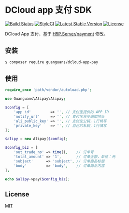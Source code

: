 # DCloud app 支付 SDK

[![Build Status](https://travis-ci.org/guanguans/dcloud-app-pay.svg?branch=master)](https://travis-ci.org/guanguans/dcloud-app-pay)
[![StyleCI](https://github.styleci.io/repos/159013854/shield?branch=master)](https://github.styleci.io/repos/159013854)
[![Latest Stable Version](https://poser.pugx.org/guanguans/dcloud-app-pay/v/stable)](https://packagist.org/packages/guanguans/dcloud-app-pay)
[![License](https://poser.pugx.org/guanguans/dcloud-app-pay/license)](https://packagist.org/packages/guanguans/dcloud-app-pay)

DCloud App 支付，基于 [H5P.Server/payment](https://github.com/dcloudio/H5P.Server/blob/master/payment) 修改。

## 安装

``` bash
$ composer require guanguans/dcloud-app-pay
```
## 使用

``` php
require_once 'path/vendor/autoload.php';

use Guanguans\Alipay\Alipay;

$config = [
    'app_id'         => '', // 支付宝提供的 APP_ID
    'notify_url'     => '', // 支付宝异步通知地址
    'ali_public_key' => '', // 支付宝公钥，1行填写
    'private_key'    => '', // 自己的私钥，1行填写
];

$alipy = new Alipay($config);

$config_biz = [
    'out_trade_no' => time(),    // 订单号
    'total_amount' => '1',       // 订单金额，单位：元
    'subject'      => 'subject', // 订单商品标题
    'body'         => 'body',    // 订单商品内容
];

echo $alipy->pay($config_biz);
```

## License

[MIT](LICENSE)